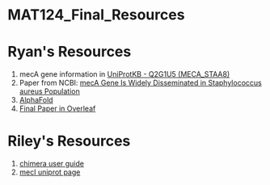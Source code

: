# MAT124_Final_Resources

# Ryan's Resources
1. mecA gene information in [UniProtKB - Q2G1U5 (MECA_STAA8)](https://www.uniprot.org/uniprot/Q2G1U5)
2. Paper from NCBI: [mecA Gene Is Widely Disseminated in Staphylococcus aureus Population](https://www.ncbi.nlm.nih.gov/pmc/articles/PMC139644/)
3. [AlphaFold](https://alphafold.ebi.ac.uk/download)
4. [Final Paper in Overleaf](https://www.overleaf.com/project/629feeb6e80bb4a1369e6056)


# Riley's Resources
1. [chimera user guide](https://www.cgl.ucsf.edu/chimera/current/docs/UsersGuide/frametut.html)
2. [mecI uniprot page](https://www.uniprot.org/uniprot/P68262#sequences)
